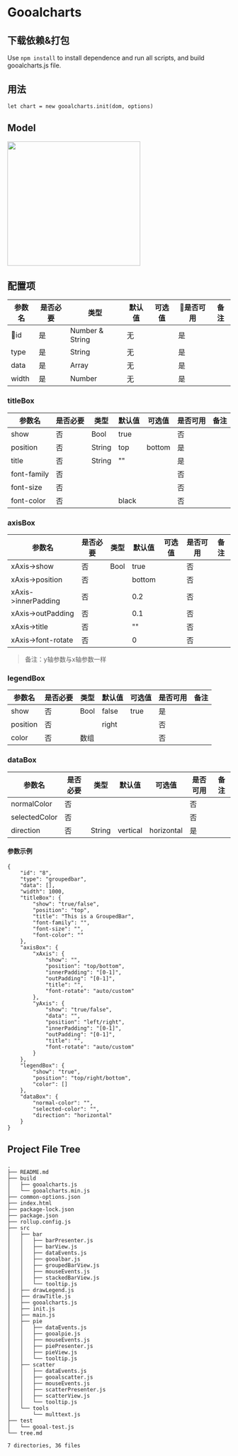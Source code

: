 # Gooalcharts

## 下载依赖&打包

Use `npm install` to install dependence and run all scripts, and build gooalcharts.js file.

## 用法

``` 
let chart = new gooalcharts.init(dom, options) 
```

## Model
<img src=http://git.soyomics.com:9000/mars/gooal-charts/raw/master/demand&design/model.png width = "300" height = "280" align = "center">

## 配置项
参数名 |是否必要 |类型            |默认值 |可选值     |是否可用    |备注
------|-------|----------------|------|----------|----------|--------
id    |是     |Number & String |无    |          |是         |
type  |是     |String          |无     |         |是         |
data  |是     |Array           |无    |          |是         |
width |是     |Number          |无    |          |是         |

### titleBox
参数名       |是否必要  |类型   |默认值    |可选值     |是否可用     |备注
------------|--------|-------|---------|----------|-----------|------
show        |否      |Bool   |true     |          |否
position    |否      |String |top      |bottom    |是
title       |否      |String |""       |          |是
font-family |否      |       |         |          |否
font-size   |否      |       |         |          |否
font-color  |否      |       |black    |          |否

### axisBox
参数名               |是否必要  |类型   |默认值    |可选值     |是否可用     |备注
--------------------|--------|-------|---------|----------|-----------|------
xAxis->show         |否      |Bool   |true     |          |否          
xAxis->position     |否      |       |bottom   |          |否
xAxis->innerPadding |否      |       |0.2      |          |否
xAxis->outPadding   |否      |       |0.1      |          |否
xAxis->title        |否      |       |""       |          |否
xAxis->font-rotate  |否      |       |0        |          |否
>备注：y轴参数与x轴参数一样

### legendBox
参数名       |是否必要  |类型   |默认值    |可选值     |是否可用     |备注
------------|--------|-------|---------|----------|-----------|------
show        |否      |Bool   |false    |true      |是
position    |否      |       |right    |          |否
color       |否      |数组    |         |          |否

### dataBox
参数名                |是否必要  |类型   |默认值    |可选值     |是否可用     |备注
---------------------|--------|-------|---------|----------|-----------|------
normalColor          |否      |       |         |          |否
selectedColor        |否      |       |         |          |否
direction            |否      |String |vertical |horizontal|是

#### 参数示例
```
{
    "id": "8",
    "type": "groupedbar",
    "data": [],
    "width": 1000,
    "titleBox": {
        "show": "true/false",
        "position": "top",
        "title": "This is a GroupedBar",
        "font-family": "",
        "font-size": "",
        "font-color": ""
    },
    "axisBox": {
        "xAxis": {
            "show": "",
            "position": "top/bottom",
            "innerPadding": "[0-1]",
            "outPadding": "[0-1]",
            "title": "",
            "font-rotate": "auto/custom"
        },
        "yAxis": {
            "show": "true/false",
            "data": "",
            "position": "left/right",
            "innerPadding": "[0-1]",
            "outPadding": "[0-1]",
            "title": "",
            "font-rotate": "auto/custom"
        }
    },
    "legendBox": {
        "show": "true",
        "position": "top/right/bottom",
        "color": []
    },
    "dataBox": {
        "normal-color": "",
        "selected-color": "",
        "direction": "horizontal"
    }
}
```


## Project File Tree
```
.
├── README.md
├── build
│   ├── gooalcharts.js
│   └── gooalcharts.min.js
├── common-options.json
├── index.html
├── package-lock.json
├── package.json
├── rollup.config.js
├── src
│   ├── bar
│   │   ├── barPresenter.js
│   │   ├── barView.js
│   │   ├── dataEvents.js
│   │   ├── gooalbar.js
│   │   ├── groupedBarView.js
│   │   ├── mouseEvents.js
│   │   ├── stackedBarView.js
│   │   └── tooltip.js
│   ├── drawLegend.js
│   ├── drawTitle.js
│   ├── gooalcharts.js
│   ├── init.js
│   ├── main.js
│   ├── pie
│   │   ├── dataEvents.js
│   │   ├── gooalpie.js
│   │   ├── mouseEvents.js
│   │   ├── piePresenter.js
│   │   ├── pieView.js
│   │   └── tooltip.js
│   ├── scatter
│   │   ├── dataEvents.js
│   │   ├── gooalscatter.js
│   │   ├── mouseEvents.js
│   │   ├── scatterPresenter.js
│   │   ├── scatterView.js
│   │   └── tooltip.js
│   └── tools
│       └── multtext.js
├── test
│   └── gooal-test.js
└── tree.md

7 directories, 36 files


```

